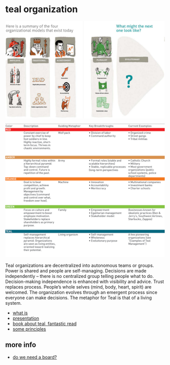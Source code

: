 

# teal organization

![](./img/teal_org.png)

![](./img/teal_overview.png)

Teal organizations are decentralized into autonomous teams or groups. Power is shared and people are self-managing. Decisions are made independently – there is no centralized group telling people what to do. Decision-making independence is enhanced with visibility and advice. Trust replaces process. People’s whole selves (mind, body, heart, spirit) are welcomed. The organization evolves through an emergent process since everyone can make decisions. The metaphor for Teal is that of a living system. 

- [what is](http://www.reinventingorganizationswiki.com/Teal_Organizations)
- [presentation](https://ipfs.io/ipfs/QmQDb7m17xxa9KBSvuAJJokBBXKmXVPJfGzwqseWChCkC9)
- [book about teal, fantastic read](https://ipfs.io/ipfs/Qme7CKH5QwQCy3RmGfqiSXwiHAxgrScC5yUc3Z8GXuWMB3)
- [some principles](http://agilitrix.com/2016/04/teal-organization-illustration/)

## more info

- [do we need a board?](http://www.reinventingorganizationswiki.com/Board)

